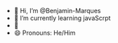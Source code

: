 - 👋 Hi, I’m @Benjamin-Marques
- 🌱 I’m currently learning javaScrpt
- 💞️
- 😄 Pronouns: He/Him


<!---
Benjamin-Marques/Benjamin-Marques is a ✨ special ✨ repository because its `README.md` (this file) appears on your GitHub profile.
You can click the Preview link to take a look at your changes.
--->
